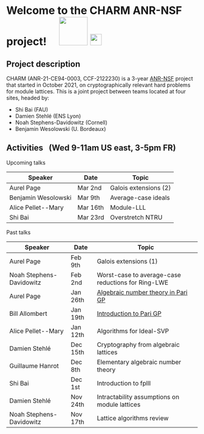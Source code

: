 # Welcome to the CHARM ANR-NSF project!  &nbsp; &nbsp;  <img src="https://user-images.githubusercontent.com/9050998/146155487-2ae1de36-2e91-42f2-94e5-4d9f5f5ca9d0.png" width="75" > <img src="https://user-images.githubusercontent.com/9050998/146157103-e381d4b2-4fb2-4370-a6b2-417ccdadaa4f.png" width="30"> 



## Project description

CHARM (ANR-21-CE94-0003, CCF-2122230) is a 3-year [ANR-NSF](https://www.nsf.gov/pubs/2021/nsf21020/nsf21020.jsp) project that started in October 2021, on cryptographically relevant hard problems for module lattices. This is a joint project between teams located at four sites, headed by:
 - Shi Bai (FAU)
 - Damien Stehlé (ENS Lyon)
 - Noah Stephens-Davidowitz (Cornell)
 - Benjamin Wesolowski (U. Bordeaux)
 


## Activities &nbsp; (Wed 9-11am US east, 3-5pm FR)

Upcoming talks

| Speaker  | Date| Topic |
| ------------- | ------------- |------------- |
| Aurel Page | Mar 2nd | Galois extensions (2)|
| Benjamin Wesolowski | Mar 9th | Average-case ideals |
| Alice Pellet--Mary | Mar 16th | Module-LLL |
| Shi Bai | Mar 23rd | Overstretch NTRU |

Past talks

| Speaker  | Date| Topic |
| ------------- | ------------- |------------- |
| Aurel Page | Feb 9th | Galois extensions (1)|
| Noah Stephens-Davidowitz | Feb 2nd | Worst-case to average-case reductions for Ring-LWE |
| Aurel Page | Jan 26th | [Algebraic number theory in Pari GP](https://pari.math.u-bordeaux.fr/Events/CHARM2022/) |
| Bill Allombert | Jan 19th | [Introduction to Pari GP](https://pari.math.u-bordeaux.fr/Events/CHARM2022/) |
| Alice Pellet--Mary | Jan 12th  | Algorithms for Ideal-SVP |
| Damien Stehlé  | Dec 15th  | Cryptography from algebraic lattices  |
| Guillaume Hanrot | Dec 8th  | Elementary algebraic number theory  |
| Shi Bai | Dec 1st  | Introduction to fplll  |
| Damien Stehlé  | Nov 24th  | Intractability assumptions on module lattices  |
| Noah Stephens-Davidowitz  | Nov 17th  | Lattice algorithms review  |
